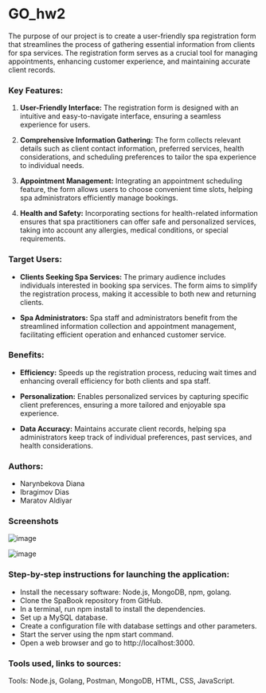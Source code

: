 # GO_hw2
The purpose of our project is to create a user-friendly spa registration form that streamlines the process of gathering essential information from clients for spa services. The registration form serves as a crucial tool for managing appointments, enhancing customer experience, and maintaining accurate client records.

### Key Features:

1. **User-Friendly Interface:** The registration form is designed with an intuitive and easy-to-navigate interface, ensuring a seamless experience for users.

2. **Comprehensive Information Gathering:** The form collects relevant details such as client contact information, preferred services, health considerations, and scheduling preferences to tailor the spa experience to individual needs.

3. **Appointment Management:** Integrating an appointment scheduling feature, the form allows users to choose convenient time slots, helping spa administrators efficiently manage bookings.

4. **Health and Safety:** Incorporating sections for health-related information ensures that spa practitioners can offer safe and personalized services, taking into account any allergies, medical conditions, or special requirements.

### Target Users:

- **Clients Seeking Spa Services:** The primary audience includes individuals interested in booking spa services. The form aims to simplify the registration process, making it accessible to both new and returning clients.

- **Spa Administrators:** Spa staff and administrators benefit from the streamlined information collection and appointment management, facilitating efficient operation and enhanced customer service.

### Benefits:

- **Efficiency:** Speeds up the registration process, reducing wait times and enhancing overall efficiency for both clients and spa staff.

- **Personalization:** Enables personalized services by capturing specific client preferences, ensuring a more tailored and enjoyable spa experience.

- **Data Accuracy:** Maintains accurate client records, helping spa administrators keep track of individual preferences, past services, and health considerations.


### Authors:

- Narynbekova Diana
- Ibragimov Dias
- Maratov Aldiyar

### Screenshots
![image](https://github.com/allister3879/GO_hw2/assets/129583359/439eee3c-5284-4715-ae0b-ff36db5826d7)

![image](https://github.com/allister3879/GO_hw2/assets/129583359/9ce59c0c-8f6c-4644-bcc0-b013659c4225)


### Step-by-step instructions for launching the application:

- Install the necessary software: Node.js, MongoDB, npm, golang.
- Clone the SpaBook repository from GitHub.
- In a terminal, run npm install to install the dependencies.
- Set up a MySQL database.
- Create a configuration file with database settings and other parameters.
- Start the server using the npm start command.
- Open a web browser and go to http://localhost:3000.

### Tools used, links to sources:

Tools: Node.js, Golang, Postman, MongoDB, HTML, CSS, JavaScript.
